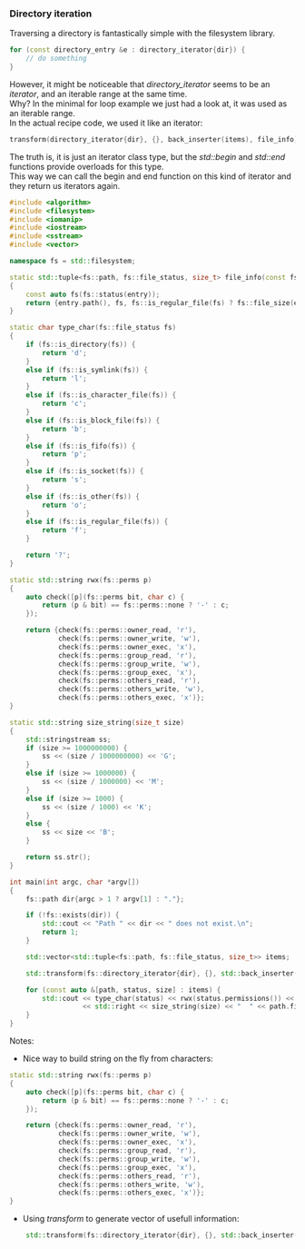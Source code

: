 ### Directory iteration

Traversing a directory is fantastically simple with the filesystem library.
```cpp
for (const directory_entry &e : directory_iterator{dir}) {
    // do something
}
```
However, it might be noticeable that *directory_iterator* seems to be an *iterator*, and an iterable range at the same time. \
Why? In the minimal for loop example we just had a look at, it was used as an iterable range. \
In the actual recipe code, we used it like an iterator:
```cpp
transform(directory_iterator{dir}, {}, back_inserter(items), file_info);
```
The truth is, it is just an iterator class type, but the *std::begin* and *std::end* functions provide overloads for this type. \
This way we can call the begin and end function on this kind of iterator and they return us iterators again.


```cpp
#include <algorithm>
#include <filesystem>
#include <iomanip>
#include <iostream>
#include <sstream>
#include <vector>

namespace fs = std::filesystem;

static std::tuple<fs::path, fs::file_status, size_t> file_info(const fs::directory_entry &entry)
{
	const auto fs(fs::status(entry));
	return {entry.path(), fs, fs::is_regular_file(fs) ? fs::file_size(entry.path()) : 0u};
}

static char type_char(fs::file_status fs)
{
	if (fs::is_directory(fs)) {
		return 'd';
	}
	else if (fs::is_symlink(fs)) {
		return 'l';
	}
	else if (fs::is_character_file(fs)) {
		return 'c';
	}
	else if (fs::is_block_file(fs)) {
		return 'b';
	}
	else if (fs::is_fifo(fs)) {
		return 'p';
	}
	else if (fs::is_socket(fs)) {
		return 's';
	}
	else if (fs::is_other(fs)) {
		return 'o';
	}
	else if (fs::is_regular_file(fs)) {
		return 'f';
	}

	return '?';
}

static std::string rwx(fs::perms p)
{
	auto check([p](fs::perms bit, char c) {
		return (p & bit) == fs::perms::none ? '-' : c;
	});

	return {check(fs::perms::owner_read, 'r'),
	        check(fs::perms::owner_write, 'w'),
	        check(fs::perms::owner_exec, 'x'),
	        check(fs::perms::group_read, 'r'),
	        check(fs::perms::group_write, 'w'),
	        check(fs::perms::group_exec, 'x'),
	        check(fs::perms::others_read, 'r'),
	        check(fs::perms::others_write, 'w'),
	        check(fs::perms::others_exec, 'x')};
}

static std::string size_string(size_t size)
{
	std::stringstream ss;
	if (size >= 1000000000) {
		ss << (size / 1000000000) << 'G';
	}
	else if (size >= 1000000) {
		ss << (size / 1000000) << 'M';
	}
	else if (size >= 1000) {
		ss << (size / 1000) << 'K';
	}
	else {
		ss << size << 'B';
	}

	return ss.str();
}

int main(int argc, char *argv[])
{
	fs::path dir{argc > 1 ? argv[1] : "."};

	if (!fs::exists(dir)) {
		std::cout << "Path " << dir << " does not exist.\n";
		return 1;
	}

	std::vector<std::tuple<fs::path, fs::file_status, size_t>> items;

	std::transform(fs::directory_iterator{dir}, {}, std::back_inserter(items), file_info);

	for (const auto &[path, status, size] : items) {
		std::cout << type_char(status) << rwx(status.permissions()) << "  " << std::setw(4)
		          << std::right << size_string(size) << "  " << path.filename().c_str() << '\n';
	}
}
```	

Notes:
- Nice way to build string on the fly from characters:
```cpp
static std::string rwx(fs::perms p)
{
	auto check([p](fs::perms bit, char c) {
		return (p & bit) == fs::perms::none ? '-' : c;
	});

	return {check(fs::perms::owner_read, 'r'),
	        check(fs::perms::owner_write, 'w'),
	        check(fs::perms::owner_exec, 'x'),
	        check(fs::perms::group_read, 'r'),
	        check(fs::perms::group_write, 'w'),
	        check(fs::perms::group_exec, 'x'),
	        check(fs::perms::others_read, 'r'),
	        check(fs::perms::others_write, 'w'),
	        check(fs::perms::others_exec, 'x')};
}
```
- Using *transform* to generate vector of usefull information:
```cpp
	std::transform(fs::directory_iterator{dir}, {}, std::back_inserter(items), file_info);
```